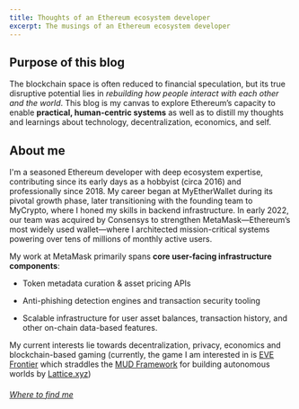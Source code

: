 ```yaml
---
title: Thoughts of an Ethereum ecosystem developer
excerpt: The musings of an Ethereum ecosystem developer
---
```


## Purpose of this blog
The blockchain space is often reduced to financial speculation, but its true disruptive potential lies in _rebuilding how people interact with each other and the world_. This blog is my canvas to explore Ethereum’s capacity to enable **practical, human-centric systems** as well as to distill my thoughts and learnings about technology, decentralization, economics, and self.

## About me
I'm a seasoned Ethereum developer with deep ecosystem expertise, contributing since its early days as a hobbyist (circa 2016) and professionally since 2018. My career began at MyEtherWallet during its pivotal growth phase, later transitioning with the founding team to MyCrypto, where I honed my skills in backend infrastructure. In early 2022, our team was acquired by Consensys to strengthen MetaMask—Ethereum’s most widely used wallet—where I architected mission-critical systems powering over tens of millions of monthly active users.

My work at MetaMask primarily spans **core user-facing infrastructure components**:

- Token metadata curation & asset pricing APIs
    
- Anti-phishing detection engines and transaction security tooling
    
- Scalable infrastructure for user asset balances, transaction history, and other on-chain data-based features.

My current interests lie towards decentralization, privacy, economics and blockchain-based gaming (currently, the game I am interested in is [EVE Frontier](https://evefrontier.com/) which straddles the [MUD Framework](https://mud.dev/) for building autonomous worlds by [Lattice.xyz](https://lattice.xyz/))

###### [Where to find me](Contact-me.md)
